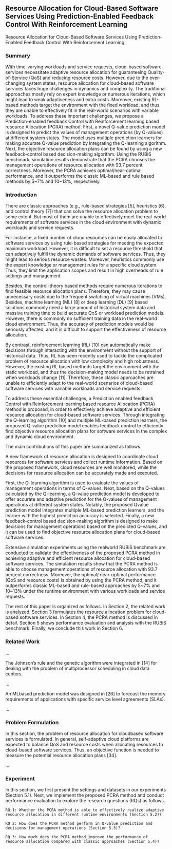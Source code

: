 ## Resource Allocation for Cloud-Based Software Services Using Prediction-Enabled Feedback Control With Reinforcement Learning

Resource Allocation for Cloud-Based Software Services Using Prediction-Enabled Feedback Control With Reinforcement Learning

### Summary

With time-varying workloads and service requests, cloud-based software services necessitate adaptive resource allocation for guaranteeing Quality-of-Service (QoS) and reducing resource costs. However, due to the ever-changing system states, resource allocation for cloud-based software services faces huge challenges in dynamics and complexity. The traditional approaches mostly rely on expert knowledge or numerous iterations, which might lead to weak adaptiveness and extra costs. Moreover, existing RL-based methods target the environment with the fixed workload, and thus they are unable to effectively fit in the real-world scenarios with variable workloads. To address these important challenges, we propose a Prediction-enabled feedback Control with Reinforcement learning based resource Allocation (PCRA) method. First, a novel Q-value prediction model is designed to predict the values of management operations (by Q-values) at different system states. The model uses multiple prediction learners for making accurate Q-value prediction by integrating the Q-learning algorithm. Next, the objective resource allocation plans can be found by using a new feedback-control based decision-making algorithm. Using the RUBiS benchmark, simulation results demonstrate that the PCRA chooses the management operations of resource allocation with 93.7 percent correctness. Moreover, the PCRA achieves optimal/near-optimal performance, and it outperforms the classic ML-based and rule based methods by 5~7% and 10~13%, respectively.

### Introduction

There are classic approaches (e.g., rule-based strategies [5], heuristics [6], and control theory [7]) that can solve the resource allocation problem to some extent. But most of them are unable to effectively meet the real-world requirements of software services in the cloud environment with dynamic workloads and service requests.

For instance, a fixed number of cloud resources can be easily allocated to software services by using rule-based strategies for meeting the expected maximum workload. However, it is difficult to set a resource threshold that can adaptively fulfill the dynamic demands of software services. Thus, they might lead to serious resource wastes. Moreover, heuristics commonly use the expert knowledge or management rules for a specific cloud system. Thus, they limit the application scopes and result in high overheads of rule settings and management.

Besides, the control-theory based methods require numerous iterations to find feasible resource allocation plans. Therefore, they may cause unnecessary costs due to the frequent switching of virtual machines (VMs). Besides, machine learning (ML) [8] or deep learning (DL) [9] based solutions commonly need a large amount of historical system data and massive training time to build accurate QoS or workload prediction models. However, there is commonly no sufficient training data in the real-world cloud environment. Thus, the accuracy of prediction models would be seriously affected, and it is difficult to support the effectiveness of resource allocation.

By contrast, reinforcement learning (RL) [10] can automatically make decisions through interacting with the environment without the support of historical data. Thus, RL has been recently used to tackle the complicated problem of resource allocation with low complexity and high robustness. However, the existing RL based methods target the environment with the static workload, and thus the decision-making model needs to be retrained when workloads change [11]. Therefore, these classic approaches are unable to efficiently adapt to the real-world scenarios of cloud-based software services with variable workloads and service requests.

To address these essential challenges, a Prediction enabled feedback Control with Reinforcement learning based resource Allocation (PCRA) method is proposed, in order to effectively achieve adaptive and efficient resource allocation for cloud-based software services. Through integrating the Q-learning algorithm [10] and multiple ML-based prediction learners, the proposed Q-value prediction model enables feedback control to efficiently find objective resource allocation plans for software services in the complex and dynamic cloud environment.

The main contributions of this paper are summarized as follows.

A new framework of resource allocation is designed to coordinate cloud resources for software services and collect runtime information. Based on the proposed framework, cloud resources are well monitored, while the decisions for resource allocation can be accurately made and executed.

First, the Q-learning algorithm is used to evaluate the values of management operations in terms of Q-values. Next, based on the Q-values calculated by the Q-learning, a Q-value prediction model is developed to offer accurate and adaptive prediction for the Q-values of management operations at different system states. Notably, the proposed Qvalue prediction model integrates multiple ML-based prediction learners, and the learner with the highest prediction accuracy is selected. Finally, a new feedback-control based decision-making algorithm is designed to make decisions for management operations based on the predicted Q-values, and it can be used to find objective resource allocation plans for cloud-based software services.

Extensive simulation experiments using the realworld RUBiS benchmark are conducted to validate the effectiveness of the proposed PCRA method in achieving adaptive and efficient resource allocation for cloud-based software services. The simulation results show that the PCRA method is able to choose management operations of resource allocation with 93.7 percent correctness. Moreover, the optimal/ near-optimal performance (QoS and resource costs) is obtained by using the PCRA method, and it outperforms classic ML-based and rule-based approaches by 5\~7% and 10\~13% under the runtime environment with various workloads and service requests.

The rest of this paper is organized as follows. In Section 2, the related work is analyzed. Section 3 formulates the resource allocation problem for cloud-based software services. In Section 4, the PCRA method is discussed in detail. Section 5 shows performance evaluation and analysis with the RUBiS benchmark. Finally, we conclude this work in Section 6.

### Related Work

...

The Johnson’s rule and the genetic algorithm were integrated in [14] for dealing with the problem of multiprocessor scheduling in cloud data centers.

...

An MLbased prediction model was designed in [26] to forecast the memory requirements of applications with specific service level agreements (SLAs).

...

### Problem Formulation

In this section, the problem of resource allocation for cloudbased software services is formulated. In general, self-adaptive cloud platforms are expected to balance QoS and resource costs when allocating resources to cloud-based software services. Thus, an objective function is needed to measure the potential resource allocation plans [34].

...

### Experiment

In this section, we first present the settings and datasets in our experiments (Section 5.1). Next, we implement the proposed PCRA method and conduct performance evaluation to explore the research questions (RQs) as follows.

    RQ 1: Whether the PCRA method is able to effectively realize adaptive resource allocation in different runtime environments (Section 5.2)?

    RQ 2: How does the PCRA method perform in Q-value prediction and decisions for management operations (Section 5.3)?

    RQ 3: How much does the PCRA method improve the performance of resource allocation compared with classic approaches (Section 5.4)?

